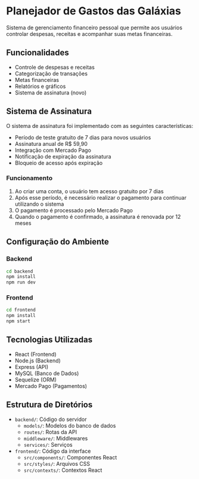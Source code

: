 # Planejador de Gastos das Galáxias

Sistema de gerenciamento financeiro pessoal que permite aos usuários controlar despesas, receitas e acompanhar suas metas financeiras.

## Funcionalidades

- Controle de despesas e receitas
- Categorização de transações
- Metas financeiras
- Relatórios e gráficos
- Sistema de assinatura (novo)

## Sistema de Assinatura

O sistema de assinatura foi implementado com as seguintes características:

- Período de teste gratuito de 7 dias para novos usuários
- Assinatura anual de R$ 59,90
- Integração com Mercado Pago
- Notificação de expiração da assinatura
- Bloqueio de acesso após expiração

### Funcionamento

1. Ao criar uma conta, o usuário tem acesso gratuito por 7 dias
2. Após esse período, é necessário realizar o pagamento para continuar utilizando o sistema
3. O pagamento é processado pelo Mercado Pago
4. Quando o pagamento é confirmado, a assinatura é renovada por 12 meses

## Configuração do Ambiente

### Backend

```bash
cd backend
npm install
npm run dev
```

### Frontend

```bash
cd frontend
npm install
npm start
```

## Tecnologias Utilizadas

- React (Frontend)
- Node.js (Backend)
- Express (API)
- MySQL (Banco de Dados)
- Sequelize (ORM)
- Mercado Pago (Pagamentos)

## Estrutura de Diretórios

- `backend/`: Código do servidor
  - `models/`: Modelos do banco de dados
  - `routes/`: Rotas da API
  - `middleware/`: Middlewares
  - `services/`: Serviços
- `frontend/`: Código da interface
  - `src/components/`: Componentes React
  - `src/styles/`: Arquivos CSS
  - `src/contexts/`: Contextos React 